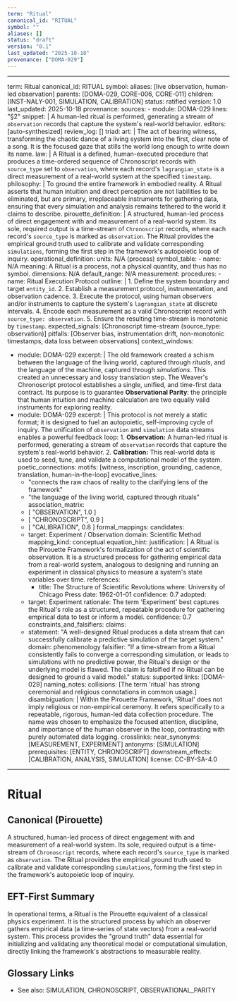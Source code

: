 ```yaml
---
term: "Ritual"
canonical_id: "RITUAL"
symbol: ""
aliases: []
status: "draft"
version: "0.1"
last_updated: "2025-10-18"
provenance: ["DOMA-029"]
---
```


---
term: Ritual
canonical_id: RITUAL
symbol: 
aliases: [live observation, human-led observation]
parents: [DOMA-029, CORE-006, CORE-011]
children: [INST-NALY-001, SIMULATION, CALIBRATION]
status: ratified
version: 1.0
last_updated: 2025-10-18
provenance:
  sources:
    - module: DOMA-029
      lines: "§2"
      snippet: |
        A human-led ritual is performed, generating a stream of `observation` records that capture the system's real-world behavior.
  editors: [auto-synthesized]
  review_log: []
triad:
  art: |
    The act of bearing witness, transforming the chaotic dance of a living system into the first, clear note of a song. It is the focused gaze that stills the world long enough to write down its name.
  law: |
    A Ritual is a defined, human-executed procedure that produces a time-ordered sequence of Chronoscript records with `source_type` set to `observation`, where each record's `lagrangian_state` is a direct measurement of a real-world system at the specified `timestamp`.
  philosophy: |
    To ground the entire framework in embodied reality. A Ritual asserts that human intuition and direct perception are not liabilities to be eliminated, but are primary, irreplaceable instruments for gathering data, ensuring that every simulation and analysis remains tethered to the world it claims to describe.
pirouette_definition: |
  A structured, human-led process of direct engagement with and measurement of a real-world system. Its sole, required output is a time-stream of `Chronoscript` records, where each record's `source_type` is marked as `observation`. The Ritual provides the empirical ground truth used to calibrate and validate corresponding `simulations`, forming the first step in the framework's autopoietic loop of inquiry.
operational_definition:
  units: N/A (process)
  symbol_table:
    - name: N/A
      meaning: A Ritual is a process, not a physical quantity, and thus has no symbol.
      dimensions: N/A
      default_range: N/A
  measurement:
    procedures:
      - name: Ritual Execution Protocol
        outline: |
          1. Define the system boundary and target `entity_id`.
          2. Establish a measurement protocol, instrumentation, and observation cadence.
          3. Execute the protocol, using human observers and/or instruments to capture the system's `lagrangian_state` at discrete intervals.
          4. Encode each measurement as a valid Chronoscript record with `source_type: observation`.
          5. Ensure the resulting time-stream is monotonic by `timestamp`.
        expected_signals: [Chronoscript time-stream (source_type: observation)]
        pitfalls: [Observer bias, instrumentation drift, non-monotonic timestamps, data loss between observations]
context_windows:
  - module: DOMA-029
    excerpt: |
      The old framework created a schism between the language of the living world, captured through *rituals*, and the language of the machine, captured through *simulations*. This created an unnecessary and lossy translation step. The Weaver's Chronoscript protocol establishes a single, unified, and time-first data contract. Its purpose is to guarantee **Observational Parity**: the principle that human intuition and machine calculation are two equally valid instruments for exploring reality.
  - module: DOMA-029
    excerpt: |
      This protocol is not merely a static format; it is designed to fuel an autopoietic, self-improving cycle of inquiry. The unification of `observation` and `simulation` data streams enables a powerful feedback loop: 1. **Observation:** A human-led ritual is performed, generating a stream of `observation` records that capture the system's real-world behavior. 2. **Calibration:** This real-world data is used to seed, tune, and validate a computational model of the system.
poetic_connections:
  motifs: [witness, inscription, grounding, cadence, translation, human-in-the-loop]
  evocative_lines:
    - "connects the raw chaos of reality to the clarifying lens of the framework"
    - "the language of the living world, captured through rituals"
  association_matrix:
    - [ "OBSERVATION", 1.0 ]
    - [ "CHRONOSCRIPT", 0.9 ]
    - [ "CALIBRATION", 0.8 ]
formal_mappings:
  candidates:
    - target: Experiment / Observation
      domain: Scientific Method
      mapping_kind: conceptual
      equation_hint:
      justification: |
        A Ritual is the Pirouette Framework's formalization of the act of scientific observation. It is a structured process for gathering empirical data from a real-world system, analogous to designing and running an experiment in classical physics to measure a system's state variables over time.
      references:
        - title: The Structure of Scientific Revolutions
          where: University of Chicago Press
          date: 1962-01-01
      confidence: 0.7
  adopted:
    - target: Experiment
      rationale: The term 'Experiment' best captures the Ritual's role as a structured, repeatable procedure for gathering empirical data to test or inform a model.
      confidence: 0.7
constraints_and_falsifiers:
  claims:
    - statement: "A well-designed Ritual produces a data stream that can successfully calibrate a predictive simulation of the target system."
      domain: phenomenology
      falsifier: "If a time-stream from a Ritual consistently fails to converge a corresponding simulation, or leads to simulations with no predictive power, the Ritual's design or the underlying model is flawed. The claim is falsified if no Ritual can be designed to ground a valid model."
      status: supported
      links: [DOMA-029]
naming_notes:
  collisions: [The term 'ritual' has strong ceremonial and religious connotations in common usage.]
  disambiguation: |
    Within the Pirouette Framework, 'Ritual' does not imply religious or non-empirical ceremony. It refers specifically to a repeatable, rigorous, human-led data collection procedure. The name was chosen to emphasize the focused attention, discipline, and importance of the human observer in the loop, contrasting with purely automated data logging.
crosslinks:
  near_synonyms: [MEASUREMENT, EXPERIMENT]
  antonyms: [SIMULATION]
  prerequisites: [ENTITY, CHRONOSCRIPT]
  downstream_effects: [CALIBRATION, ANALYSIS, SIMULATION]
license: CC-BY-SA-4.0
---

# Ritual

## Canonical (Pirouette)
A structured, human-led process of direct engagement with and measurement of a real-world system. Its sole, required output is a time-stream of `Chronoscript` records, where each record's `source_type` is marked as `observation`. The Ritual provides the empirical ground truth used to calibrate and validate corresponding `simulations`, forming the first step in the framework's autopoietic loop of inquiry.

## EFT-First Summary
In operational terms, a Ritual is the Pirouette equivalent of a classical physics experiment. It is the structured process by which an observer gathers empirical data (a time-series of state vectors) from a real-world system. This process provides the "ground truth" data essential for initializing and validating any theoretical model or computational simulation, directly linking the framework's abstractions to measurable reality.

## Glossary Links
- See also: SIMULATION, CHRONOSCRIPT, OBSERVATIONAL_PARITY